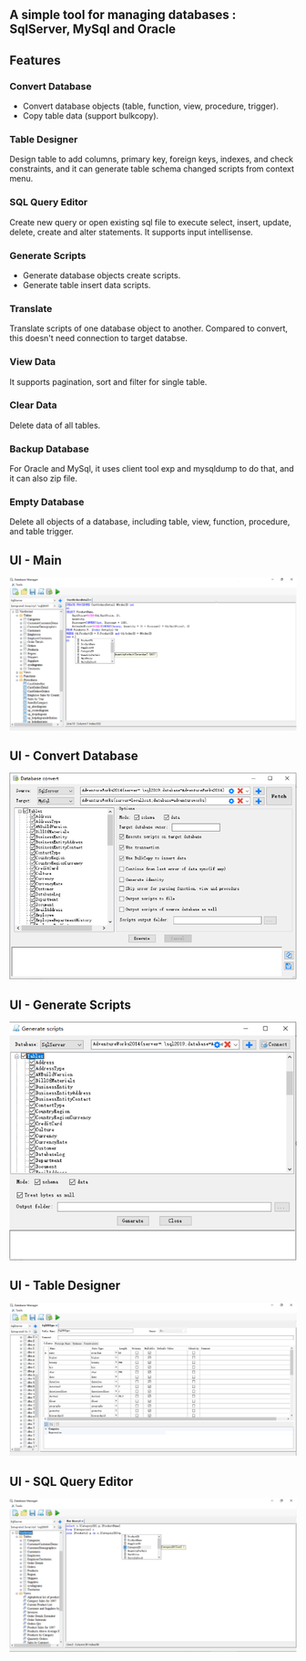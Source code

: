 ## A simple tool for managing databases : SqlServer, MySql and Oracle

## Features
### Convert Database
 * Convert database objects (table, function, view, procedure, trigger).
 * Copy table data (support bulkcopy).
 
### Table Designer
  Design table to add columns, primary key, foreign keys, indexes, and check constraints, and it can generate table schema changed scripts from context menu.

### SQL Query Editor
  Create new query or open existing sql file to execute select, insert, update, delete, create and alter statements. It supports input intellisense.
 
### Generate Scripts
  * Generate database objects create scripts.
  * Generate table insert data scripts.
  
### Translate
   Translate scripts of one database object to another. Compared to convert, this doesn't need connection to target databse.
   
### View Data
  It supports pagination, sort and filter for single table.
  
### Clear Data
  Delete data of all tables.
  
### Backup Database
  For Oracle and MySql, it uses client tool exp and mysqldump to do that, and it can also zip file.
  
### Empty Database
  Delete all objects of a database, including table, view, function, procedure, and table trigger.

## UI - Main
![Main](https://github.com/victor-wiki/StaticResources/blob/master/StaticResources/images/projs/DatabaseManager/Main.png?raw=true&rid=1)

## UI - Convert Database
![Convert Database](https://github.com/victor-wiki/StaticResources/blob/master/StaticResources/images/projs/DatabaseManager/Convert.png?raw=true&rid=1)

## UI - Generate Scripts
![Generate Scripts](https://github.com/victor-wiki/StaticResources/blob/master/StaticResources/images/projs/DatabaseManager/GenerateScripts.png?raw=true&rid=1)

## UI - Table Designer
![Table Designer](https://github.com/victor-wiki/StaticResources/blob/master/StaticResources/images/projs/DatabaseManager/TableDesigner.png?raw=true&rid=1)

## UI - SQL Query Editor
![SQL Query Editor](https://github.com/victor-wiki/StaticResources/blob/master/StaticResources/images/projs/DatabaseManager/QueryEditor.png?raw=true&rid=1)

